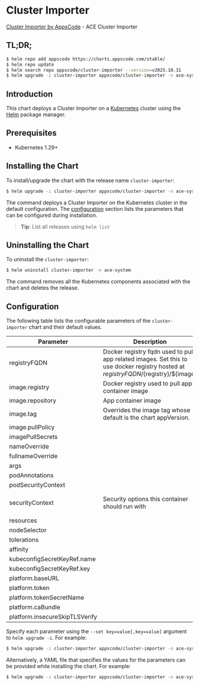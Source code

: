 # Cluster Importer

[Cluster Importer by AppsCode](https://github.com/appscode-cloud) - ACE Cluster Importer

## TL;DR;

```bash
$ helm repo add appscode https://charts.appscode.com/stable/
$ helm repo update
$ helm search repo appscode/cluster-importer --version=v2025.10.31
$ helm upgrade -i cluster-importer appscode/cluster-importer -n ace-system --create-namespace --version=v2025.10.31
```

## Introduction

This chart deploys a Cluster Importer on a [Kubernetes](http://kubernetes.io) cluster using the [Helm](https://helm.sh) package manager.

## Prerequisites

- Kubernetes 1.29+

## Installing the Chart

To install/upgrade the chart with the release name `cluster-importer`:

```bash
$ helm upgrade -i cluster-importer appscode/cluster-importer -n ace-system --create-namespace --version=v2025.10.31
```

The command deploys a Cluster Importer on the Kubernetes cluster in the default configuration. The [configuration](#configuration) section lists the parameters that can be configured during installation.

> **Tip**: List all releases using `helm list`

## Uninstalling the Chart

To uninstall the `cluster-importer`:

```bash
$ helm uninstall cluster-importer -n ace-system
```

The command removes all the Kubernetes components associated with the chart and deletes the release.

## Configuration

The following table lists the configurable parameters of the `cluster-importer` chart and their default values.

|           Parameter            |                                                             Description                                                              |                                                                    Default                                                                     |
|--------------------------------|--------------------------------------------------------------------------------------------------------------------------------------|------------------------------------------------------------------------------------------------------------------------------------------------|
| registryFQDN                   | Docker registry fqdn used to pull app related images. Set this to use docker registry hosted at ${registryFQDN}/${registry}/${image} | <code>ghcr.io</code>                                                                                                                           |
| image.registry                 | Docker registry used to pull app container image                                                                                     | <code>appscode</code>                                                                                                                          |
| image.repository               | App container image                                                                                                                  | <code>ace</code>                                                                                                                               |
| image.tag                      | Overrides the image tag whose default is the chart appVersion.                                                                       | <code>""</code>                                                                                                                                |
| image.pullPolicy               |                                                                                                                                      | <code>Always</code>                                                                                                                            |
| imagePullSecrets               |                                                                                                                                      | <code>[]</code>                                                                                                                                |
| nameOverride                   |                                                                                                                                      | <code>""</code>                                                                                                                                |
| fullnameOverride               |                                                                                                                                      | <code>""</code>                                                                                                                                |
| args                           |                                                                                                                                      | <code>[]</code>                                                                                                                                |
| podAnnotations                 |                                                                                                                                      | <code>{}</code>                                                                                                                                |
| podSecurityContext             |                                                                                                                                      | <code>{}</code>                                                                                                                                |
| securityContext                | Security options this container should run with                                                                                      | <code>{"allowPrivilegeEscalation":false,"capabilities":{"drop":["ALL"]},"runAsNonRoot":true,"seccompProfile":{"type":"RuntimeDefault"}}</code> |
| resources                      |                                                                                                                                      | <code>{}</code>                                                                                                                                |
| nodeSelector                   |                                                                                                                                      | <code>{}</code>                                                                                                                                |
| tolerations                    |                                                                                                                                      | <code>[]</code>                                                                                                                                |
| affinity                       |                                                                                                                                      | <code>{}</code>                                                                                                                                |
| kubeconfigSecretKeyRef.name    |                                                                                                                                      | <code>""</code>                                                                                                                                |
| kubeconfigSecretKeyRef.key     |                                                                                                                                      | <code>""</code>                                                                                                                                |
| platform.baseURL               |                                                                                                                                      | <code>""</code>                                                                                                                                |
| platform.token                 |                                                                                                                                      | <code>""</code>                                                                                                                                |
| platform.tokenSecretName       |                                                                                                                                      | <code>""</code>                                                                                                                                |
| platform.caBundle              |                                                                                                                                      | <code>""</code>                                                                                                                                |
| platform.insecureSkipTLSVerify |                                                                                                                                      | <code>false</code>                                                                                                                             |


Specify each parameter using the `--set key=value[,key=value]` argument to `helm upgrade -i`. For example:

```bash
$ helm upgrade -i cluster-importer appscode/cluster-importer -n ace-system --create-namespace --version=v2025.10.31 --set registryFQDN=ghcr.io
```

Alternatively, a YAML file that specifies the values for the parameters can be provided while
installing the chart. For example:

```bash
$ helm upgrade -i cluster-importer appscode/cluster-importer -n ace-system --create-namespace --version=v2025.10.31 --values values.yaml
```
